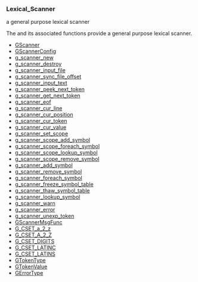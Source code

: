 ### Lexical_Scanner

a general purpose lexical scanner

 The [](GScanner) and its associated functions provide a
 general purpose lexical scanner.

* [GScanner]()
* [GScannerConfig]()
* [g_scanner_new]()
* [g_scanner_destroy]()
* [g_scanner_input_file]()
* [g_scanner_sync_file_offset]()
* [g_scanner_input_text]()
* [g_scanner_peek_next_token]()
* [g_scanner_get_next_token]()
* [g_scanner_eof]()
* [g_scanner_cur_line]()
* [g_scanner_cur_position]()
* [g_scanner_cur_token]()
* [g_scanner_cur_value]()
* [g_scanner_set_scope]()
* [g_scanner_scope_add_symbol]()
* [g_scanner_scope_foreach_symbol]()
* [g_scanner_scope_lookup_symbol]()
* [g_scanner_scope_remove_symbol]()
* [g_scanner_add_symbol]()
* [g_scanner_remove_symbol]()
* [g_scanner_foreach_symbol]()
* [g_scanner_freeze_symbol_table]()
* [g_scanner_thaw_symbol_table]()
* [g_scanner_lookup_symbol]()
* [g_scanner_warn]()
* [g_scanner_error]()
* [g_scanner_unexp_token]()
* [GScannerMsgFunc]()
* [G_CSET_a_2_z]()
* [G_CSET_A_2_Z]()
* [G_CSET_DIGITS]()
* [G_CSET_LATINC]()
* [G_CSET_LATINS]()
* [GTokenType]()
* [GTokenValue]()
* [GErrorType]()
